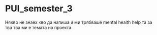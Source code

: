 # PUI_semester_3


Някво не знаех кво да напиша и ми трябваше mental health help та за тва тва ми е темата на проекта
